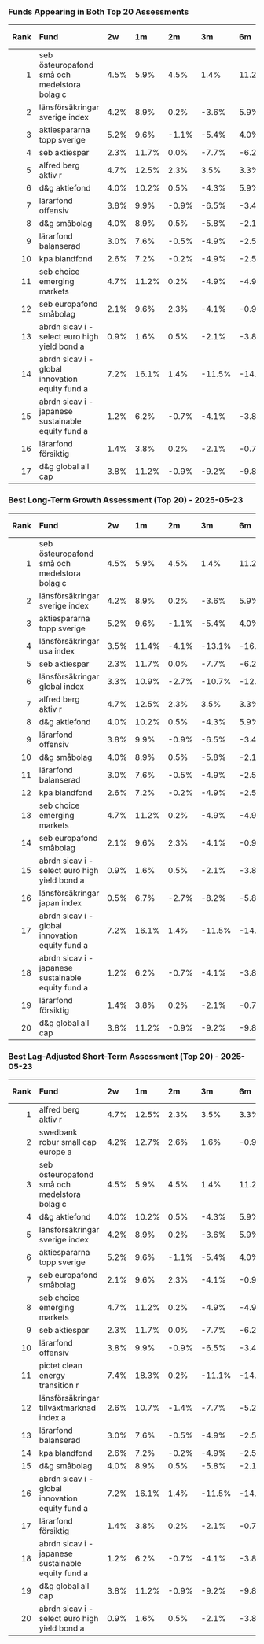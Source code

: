 
### Funds Appearing in Both Top 20 Assessments

|   Rank | Fund                                               | 2w   | 1m    | 2m    | 3m     | 6m     | 1y    | All Dates   |
|-------:|:---------------------------------------------------|:-----|:------|:------|:-------|:-------|:------|:------------|
|      1 | seb östeuropafond små och medelstora bolag c       | 4.5% | 5.9%  | 4.5%  | 1.4%   | 11.2%  | 6.2%  | 115.3%      |
|      2 | länsförsäkringar sverige index                     | 4.2% | 8.9%  | 0.2%  | -3.6%  | 5.9%   | 3.3%  | 48.3%       |
|      3 | aktiespararna topp sverige                         | 5.2% | 9.6%  | -1.1% | -5.4%  | 4.0%   | 0.2%  | 47.2%       |
|      4 | seb aktiespar                                      | 2.3% | 11.7% | 0.0%  | -7.7%  | -6.2%  | 3.0%  | 43.2%       |
|      5 | alfred berg aktiv r                                | 4.7% | 12.5% | 2.3%  | 3.5%   | 3.3%   | 3.3%  | 40.9%       |
|      6 | d&g aktiefond                                      | 4.0% | 10.2% | 0.5%  | -4.3%  | 5.9%   | 2.1%  | 39.6%       |
|      7 | lärarfond offensiv                                 | 3.8% | 9.9%  | -0.9% | -6.5%  | -3.4%  | 0.5%  | 39.0%       |
|      8 | d&g småbolag                                       | 4.0% | 8.9%  | 0.5%  | -5.8%  | -2.1%  | -6.9% | 33.0%       |
|      9 | lärarfond balanserad                               | 3.0% | 7.6%  | -0.5% | -4.9%  | -2.5%  | 1.2%  | 30.3%       |
|     10 | kpa blandfond                                      | 2.6% | 7.2%  | -0.2% | -4.9%  | -2.5%  | 3.0%  | 28.8%       |
|     11 | seb choice emerging markets                        | 4.7% | 11.2% | 0.2%  | -4.9%  | -4.9%  | 0.0%  | 27.9%       |
|     12 | seb europafond småbolag                            | 2.1% | 9.6%  | 2.3%  | -4.1%  | -0.9%  | -2.7% | 26.5%       |
|     13 | abrdn sicav i - select euro high yield bond a      | 0.9% | 1.6%  | 0.5%  | -2.1%  | -3.8%  | 0.9%  | 25.3%       |
|     14 | abrdn sicav i - global innovation equity fund a    | 7.2% | 16.1% | 1.4%  | -11.5% | -14.9% | -0.5% | 20.5%       |
|     15 | abrdn sicav i - japanese sustainable equity fund a | 1.2% | 6.2%  | -0.7% | -4.1%  | -3.8%  | -0.7% | 19.1%       |
|     16 | lärarfond försiktig                                | 1.4% | 3.8%  | 0.2%  | -2.1%  | -0.7%  | 2.3%  | 18.0%       |
|     17 | d&g global all cap                                 | 3.8% | 11.2% | -0.9% | -9.2%  | -9.8%  | -1.6% | 17.5%       |

### Best Long-Term Growth Assessment (Top 20) - 2025-05-23

|   Rank | Fund                                               | 2w   | 1m    | 2m    | 3m     | 6m     | 1y    | All Dates   |
|-------:|:---------------------------------------------------|:-----|:------|:------|:-------|:-------|:------|:------------|
|      1 | seb östeuropafond små och medelstora bolag c       | 4.5% | 5.9%  | 4.5%  | 1.4%   | 11.2%  | 6.2%  | 115.3%      |
|      2 | länsförsäkringar sverige index                     | 4.2% | 8.9%  | 0.2%  | -3.6%  | 5.9%   | 3.3%  | 48.3%       |
|      3 | aktiespararna topp sverige                         | 5.2% | 9.6%  | -1.1% | -5.4%  | 4.0%   | 0.2%  | 47.2%       |
|      4 | länsförsäkringar usa index                         | 3.5% | 11.4% | -4.1% | -13.1% | -16.2% | 1.9%  | 44.2%       |
|      5 | seb aktiespar                                      | 2.3% | 11.7% | 0.0%  | -7.7%  | -6.2%  | 3.0%  | 43.2%       |
|      6 | länsförsäkringar global index                      | 3.3% | 10.9% | -2.7% | -10.7% | -12.1% | 2.3%  | 40.9%       |
|      7 | alfred berg aktiv r                                | 4.7% | 12.5% | 2.3%  | 3.5%   | 3.3%   | 3.3%  | 40.9%       |
|      8 | d&g aktiefond                                      | 4.0% | 10.2% | 0.5%  | -4.3%  | 5.9%   | 2.1%  | 39.6%       |
|      9 | lärarfond offensiv                                 | 3.8% | 9.9%  | -0.9% | -6.5%  | -3.4%  | 0.5%  | 39.0%       |
|     10 | d&g småbolag                                       | 4.0% | 8.9%  | 0.5%  | -5.8%  | -2.1%  | -6.9% | 33.0%       |
|     11 | lärarfond balanserad                               | 3.0% | 7.6%  | -0.5% | -4.9%  | -2.5%  | 1.2%  | 30.3%       |
|     12 | kpa blandfond                                      | 2.6% | 7.2%  | -0.2% | -4.9%  | -2.5%  | 3.0%  | 28.8%       |
|     13 | seb choice emerging markets                        | 4.7% | 11.2% | 0.2%  | -4.9%  | -4.9%  | 0.0%  | 27.9%       |
|     14 | seb europafond småbolag                            | 2.1% | 9.6%  | 2.3%  | -4.1%  | -0.9%  | -2.7% | 26.5%       |
|     15 | abrdn sicav i - select euro high yield bond a      | 0.9% | 1.6%  | 0.5%  | -2.1%  | -3.8%  | 0.9%  | 25.3%       |
|     16 | länsförsäkringar japan index                       | 0.5% | 6.7%  | -2.7% | -8.2%  | -5.8%  | -0.2% | 22.5%       |
|     17 | abrdn sicav i - global innovation equity fund a    | 7.2% | 16.1% | 1.4%  | -11.5% | -14.9% | -0.5% | 20.5%       |
|     18 | abrdn sicav i - japanese sustainable equity fund a | 1.2% | 6.2%  | -0.7% | -4.1%  | -3.8%  | -0.7% | 19.1%       |
|     19 | lärarfond försiktig                                | 1.4% | 3.8%  | 0.2%  | -2.1%  | -0.7%  | 2.3%  | 18.0%       |
|     20 | d&g global all cap                                 | 3.8% | 11.2% | -0.9% | -9.2%  | -9.8%  | -1.6% | 17.5%       |

### Best Lag-Adjusted Short-Term Assessment (Top 20) - 2025-05-23

|   Rank | Fund                                               | 2w   | 1m    | 2m    | 3m     | 6m     | 1y     | All Dates   |
|-------:|:---------------------------------------------------|:-----|:------|:------|:-------|:-------|:-------|:------------|
|      1 | alfred berg aktiv r                                | 4.7% | 12.5% | 2.3%  | 3.5%   | 3.3%   | 3.3%   | 40.9%       |
|      2 | swedbank robur small cap europe a                  | 4.2% | 12.7% | 2.6%  | 1.6%   | -0.9%  | -8.4%  | 7.2%        |
|      3 | seb östeuropafond små och medelstora bolag c       | 4.5% | 5.9%  | 4.5%  | 1.4%   | 11.2%  | 6.2%   | 115.3%      |
|      4 | d&g aktiefond                                      | 4.0% | 10.2% | 0.5%  | -4.3%  | 5.9%   | 2.1%   | 39.6%       |
|      5 | länsförsäkringar sverige index                     | 4.2% | 8.9%  | 0.2%  | -3.6%  | 5.9%   | 3.3%   | 48.3%       |
|      6 | aktiespararna topp sverige                         | 5.2% | 9.6%  | -1.1% | -5.4%  | 4.0%   | 0.2%   | 47.2%       |
|      7 | seb europafond småbolag                            | 2.1% | 9.6%  | 2.3%  | -4.1%  | -0.9%  | -2.7%  | 26.5%       |
|      8 | seb choice emerging markets                        | 4.7% | 11.2% | 0.2%  | -4.9%  | -4.9%  | 0.0%   | 27.9%       |
|      9 | seb aktiespar                                      | 2.3% | 11.7% | 0.0%  | -7.7%  | -6.2%  | 3.0%   | 43.2%       |
|     10 | lärarfond offensiv                                 | 3.8% | 9.9%  | -0.9% | -6.5%  | -3.4%  | 0.5%   | 39.0%       |
|     11 | pictet clean energy transition r                   | 7.4% | 18.3% | 0.2%  | -11.1% | -14.7% | -10.1% | 14.0%       |
|     12 | länsförsäkringar tillväxtmarknad index a           | 2.6% | 10.7% | -1.4% | -7.7%  | -5.2%  | 4.0%   | 15.6%       |
|     13 | lärarfond balanserad                               | 3.0% | 7.6%  | -0.5% | -4.9%  | -2.5%  | 1.2%   | 30.3%       |
|     14 | kpa blandfond                                      | 2.6% | 7.2%  | -0.2% | -4.9%  | -2.5%  | 3.0%   | 28.8%       |
|     15 | d&g småbolag                                       | 4.0% | 8.9%  | 0.5%  | -5.8%  | -2.1%  | -6.9%  | 33.0%       |
|     16 | abrdn sicav i - global innovation equity fund a    | 7.2% | 16.1% | 1.4%  | -11.5% | -14.9% | -0.5%  | 20.5%       |
|     17 | lärarfond försiktig                                | 1.4% | 3.8%  | 0.2%  | -2.1%  | -0.7%  | 2.3%   | 18.0%       |
|     18 | abrdn sicav i - japanese sustainable equity fund a | 1.2% | 6.2%  | -0.7% | -4.1%  | -3.8%  | -0.7%  | 19.1%       |
|     19 | d&g global all cap                                 | 3.8% | 11.2% | -0.9% | -9.2%  | -9.8%  | -1.6%  | 17.5%       |
|     20 | abrdn sicav i - select euro high yield bond a      | 0.9% | 1.6%  | 0.5%  | -2.1%  | -3.8%  | 0.9%   | 25.3%       |

